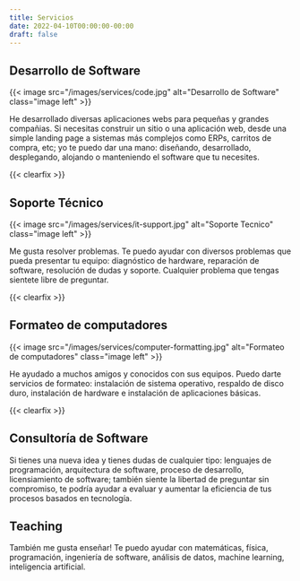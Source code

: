 ```yaml
---
title: Servicios
date: 2022-04-10T00:00:00-00:00
draft: false
---
```


## Desarrollo de Software

{{< image src="/images/services/code.jpg" alt="Desarrollo de Software" class="image left" >}}

He desarrollado diversas aplicaciones webs para pequeñas y grandes compañias. Si necesitas construir un sitio o una aplicación web, desde una simple landing page a sistemas más complejos como ERPs, carritos de compra, etc; yo te puedo dar una mano: diseñando, desarrollado, desplegando, alojando o manteniendo el software que tu necesites. 

{{< clearfix >}}

## Soporte Técnico

{{< image src="/images/services/it-support.jpg" alt="Soporte Tecnico" class="image left" >}}

Me gusta resolver problemas. Te puedo ayudar con diversos problemas que pueda presentar tu equipo: diagnóstico de hardware, reparación de software, resolución de dudas y soporte. Cualquier problema que tengas sientete libre de preguntar.

{{< clearfix >}}

## Formateo de computadores

{{< image src="/images/services/computer-formatting.jpg" alt="Formateo de computadores" class="image left" >}}

He ayudado a muchos amigos y conocidos con sus equipos. Puedo darte servicios de formateo: instalación de sistema operativo, respaldo de disco duro, instalación de hardware e instalación de aplicaciones básicas.

{{< clearfix >}}

## Consultoría de Software

Si tienes una nueva idea y tienes dudas de cualquier tipo: lenguajes de programación, arquitectura de software, proceso de desarrollo, licensiamiento de software; también siente la libertad de preguntar sin compromiso, te podría ayudar a evaluar y aumentar la eficiencia de tus procesos basados ​​en tecnología.

## Teaching

También me gusta enseñar! Te puedo ayudar con matemáticas, física, programación, ingeniería de software, análisis de datos, machine learning, inteligencia artificial.